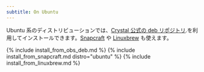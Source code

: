 ```yaml
---
subtitle: On Ubuntu
---
```


Ubuntu 系のディストリビューションでは、[Crystal 公式の deb リポジトリ](#official-crystal-deb-repository).を利用してインストールできます。[Snapcraft](#snapcraft) や [Linuxbrew](#linuxbrew) も使えます。

{% include install_from_obs_deb.md %}
{% include install_from_snapcraft.md distro="ubuntu" %}
{% include install_from_linuxbrew.md %}
